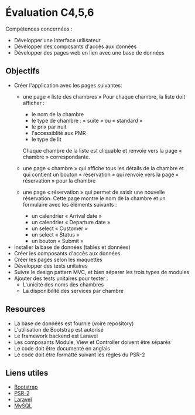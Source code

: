 # Évaluation C4,5,6
Compétences concernées :
- Développer une interface utilisateur
- Développer des composants d'accès aux données
- Développer des pages web en lien avec une base de données

## Objectifs
- Créer l'application avec les pages suivantes:
	- une page « liste des chambres »
	Pour chaque chambre, la liste doit afficher :
		- le nom de la chambre
		- le type de chambre : « suite » ou « standard »
		- le prix par nuit
		- l'accessiblité aux PMR
		- le type de lit

		Chaque chambre de la liste est cliquable et renvoie vers la page « chambre »
		correspondante.
	- une page « chambre » qui affiche tous les détails de la chambre et
	qui contient un bouton « réservation » qui renvoie vers la page
	« réservation » pour la chambre
	- une page « réservation » qui permet de saisir une nouvelle réservation.
	Cette page montre le nom de la chambre et un formulaire avec les éléments
	suivants :
		- un calendrier « Arrival date »
		- un calendrier « Departure date »
		- un select « Customer »
		- un select « Status »
		- un bouton « Submit »
- Installer la base de données (tables et données)
- Créer les composants d'accès aux données
- Créer les pages selon les maquettes
- Développer des tests unitaires
- Suivre le design pattern MVC, et bien séparer les trois types de modules
- Ajouter des tests unitaires pour tester :
	- L'unicité des noms des chambres
	- La disponibilité des services par chambre

## Resources
- La base de données est fournie (voire repository)
- L'utilisation de Bootstrap est autorisé
- Le framework backend est Laravel
- Les composants Module, View et Controller doivent être séparés
- Le code doit être documenté en anglais
- Le code doit être formatté suivant les règles du PSR-2

## Liens utiles
- [Bootstrap](https://getbootstrap.com/)
- [PSR-2](https://www.php-fig.org/psr/psr-2/)
- [Laravel](https://laravel.com/)
- [MySQL](https://www.mysql.com/)
